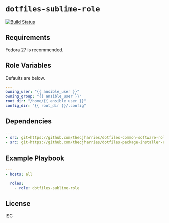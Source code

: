 # `dotfiles-sublime-role`

[![Build Status](https://travis-ci.org/thecjharries/dotfiles-sublime-role.svg?branch=master)](https://travis-ci.org/thecjharries/dotfiles-sublime-role)

## Requirements

Fedora 27 is recommended.

## Role Variables

Defaults are below.

```yml
---
owning_user: "{{ ansible_user }}"
owning_group: "{{ ansible_user }}"
root_dir: "/home/{{ ansible_user }}"
config_dir: "{{ root_dir }}/.config"
```

## Dependencies

```yml
---
- src: git+https://github.com/thecjharries/dotfiles-common-software-role.git
- src: git+https://github.com/thecjharries/dotfiles-package-installer-role.git
```

## Example Playbook

```yml
---
- hosts: all

  roles:
    - role: dotfiles-sublime-role
```

## License

ISC
